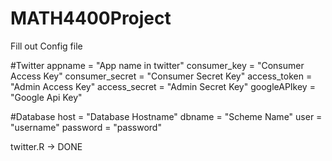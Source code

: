 # MATH4400Project
Fill out Config file

#Twitter
appname = "App name in twitter"
consumer_key = "Consumer Access Key"
consumer_secret = "Consumer Secret Key"
access_token = "Admin Access Key"
access_secret = "Admin Secret Key"
googleAPIkey = "Google Api Key"

#Database
host = "Database Hostname"
dbname = "Scheme Name"
user = "username"
password = "password"




twitter.R -> DONE
